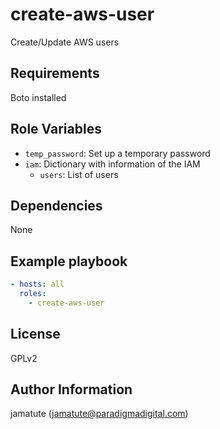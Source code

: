 # create-aws-user

Create/Update AWS users

## Requirements

Boto installed

## Role Variables

* `temp_password`: Set up a temporary password
* `iam`: Dictionary with information of the IAM
  * `users`: List of users

## Dependencies

None

## Example playbook

```yaml
- hosts: all
  roles:
    - create-aws-user
```

## License

GPLv2

## Author Information
jamatute (jamatute@paradigmadigital.com)
